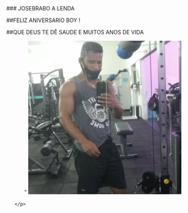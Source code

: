 <!DOCTYPE html>
<html lang="pt-br">
<html lang="en">
<head>

<meta charset="utf-8">
<meta name="viewport" content="width=device-width, initial-scale=1">


<title>JOSEMAR BRABO</title>



</head>





<body>
### JOSEBRABO A LENDA 


##FELIZ ANIVERSARIO BOY !

##QUE DEUS TE DÊ SAUDE E MUITOS ANOS DE VIDA 


<p align="center">"
    
  <img width="400" heigth="300" src="josemar.jpg">
  
       </p>
       
</body> 
